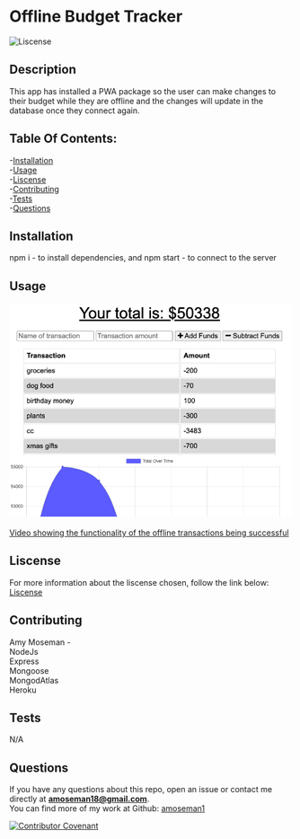 # Offline Budget Tracker

![Liscense](https://img.shields.io/badge/license-MIT-blue.svg)

## Description

This app has installed a PWA package so the user can make changes to their budget while they are offline and the changes will update in the database once they connect again.

## Table Of Contents:

-[Installation](#Installation) </br> -[Usage](#Usage) </br> -[Liscense](#Liscense) </br> -[Contributing](#Contributing) </br> -[Tests](#Tests) </br> -[Questions](#Questions)

## Installation

npm i - to install dependencies, and npm start - to connect to the server

## Usage

<img src="public/budget.png"> <br>
<br>[Video showing the functionality of the offline transactions being successful](https://drive.google.com/file/d/1SJVl3ZaCzfeIULL9n4cnOsCCQe0NNPyz/view)

## Liscense

For more information about the liscense chosen, follow the link below:
[Liscense](https://opensource.org/liscenses/MIT)

## Contributing

Amy Moseman - <br>
NodeJs <br>
Express <br>
Mongoose <br>
MongodAtlas <br>
Heroku <br>

## Tests

N/A

## Questions

If you have any questions about this repo, open an issue or contact me directly at **amoseman18@gmail.com**. </br>
You can find more of my work at Github: [amoseman1](https://github.com/amoseman1/)

[![Contributor Covenant](https://img.shields.io/badge/Contributor%20Covenant-v2.0%20adopted-ff69b4.svg)](code_of_conduct.md)
